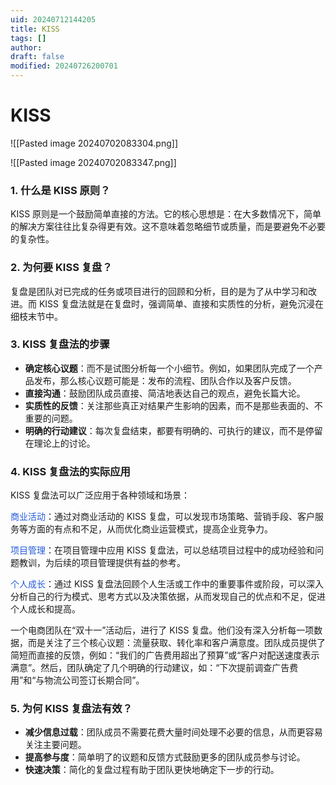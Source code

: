 ```yaml
---
uid: 20240712144205
title: KISS
tags: []
author: 
draft: false
modified: 20240726200701
---
```


# KISS

![[Pasted image 20240702083304.png]]

![[Pasted image 20240702083347.png]]

### 1. 什么是 KISS 原则？

KISS 原则是一个鼓励简单直接的方法。它的核心思想是：在大多数情况下，简单的解决方案往往比复杂得更有效。这不意味着忽略细节或质量，而是要避免不必要的复杂性。

### 2. 为何要 KISS 复盘？

复盘是团队对已完成的任务或项目进行的回顾和分析，目的是为了从中学习和改进。而 KISS 复盘法就是在复盘时，强调简单、直接和实质性的分析，避免沉浸在细枝末节中。

### 3. KISS 复盘法的步骤

- **确定核心议题**：而不是试图分析每一个小细节。例如，如果团队完成了一个产品发布，那么核心议题可能是：发布的流程、团队合作以及客户反馈。
- **直接沟通**：鼓励团队成员直接、简洁地表达自己的观点，避免长篇大论。
- **实质性的反馈**：关注那些真正对结果产生影响的因素，而不是那些表面的、不重要的问题。
- **明确的行动建议**：每次复盘结束，都要有明确的、可执行的建议，而不是停留在理论上的讨论。

### 4. KISS 复盘法的实际应用

KISS 复盘法可以广泛应用于各种领域和场景：

<font color="#245bdb">商业活动</font>：通过对商业活动的 KISS 复盘，可以发现市场策略、营销手段、客户服务等方面的有点和不足，从而优化商业运营模式，提高企业竞争力。

<font color="#245bdb">项目管理</font>：在项目管理中应用 KISS 复盘法，可以总结项目过程中的成功经验和问题教训，为后续的项目管理提供有益的参考。

<font color="#245bdb">个人成长</font>：通过 KISS 复盘法回顾个人生活或工作中的重要事件或阶段，可以深入分析自己的行为模式、思考方式以及决策依据，从而发现自己的优点和不足，促进个人成长和提高。

一个电商团队在“双十一”活动后，进行了 KISS 复盘。他们没有深入分析每一项数据，而是关注了三个核心议题：流量获取、转化率和客户满意度。团队成员提供了简短而直接的反馈，例如：“我们的广告费用超出了预算”或“客户对配送速度表示满意”。然后，团队确定了几个明确的行动建议，如：“下次提前调查广告费用”和“与物流公司签订长期合同”。

### 5. 为何 KISS 复盘法有效？

- **减少信息过载**：团队成员不需要花费大量时间处理不必要的信息，从而更容易关注主要问题。
- **提高参与度**：简单明了的议题和反馈方式鼓励更多的团队成员参与讨论。
- **快速决策**：简化的复盘过程有助于团队更快地确定下一步的行动。

